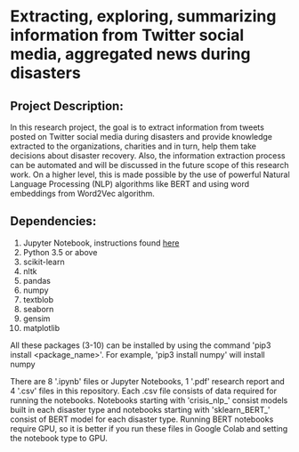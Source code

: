 # Extracting, exploring, summarizing information from Twitter social media, aggregated news during disasters

## Project Description:  

In this research project, the goal is to extract information from tweets posted on Twitter social media during disasters and provide knowledge extracted to the organizations, charities and in turn, help them take decisions about disaster recovery. Also, the information extraction process can be automated and will be discussed in the future scope of this research work.  On a higher level, this is made possible by the use of powerful Natural Language Processing (NLP) algorithms like BERT and using word embeddings from Word2Vec algorithm.

## Dependencies:

1. Jupyter Notebook, instructions found [here](https://jupyter.org/)
2. Python 3.5 or above
3. scikit-learn
4. nltk
5. pandas
6. numpy
7. textblob
8. seaborn
9. gensim
10. matplotlib

All these packages (3-10) can be installed by using the command 'pip3 install <package_name>'. For example, 'pip3 install numpy' will install numpy

There are 8 '.ipynb' files or Jupyter Notebooks, 1 '.pdf' research report and 4 '.csv' files in this repository. Each .csv file consists of data required for running the notebooks. Notebooks starting with 'crisis_nlp_' consist models built in each disaster type and notebooks starting with 'sklearn_BERT_' consist of BERT model for each disaster type. Running BERT notebooks require GPU, so it is better if you run these files in Google Colab and setting the notebook type to GPU.

